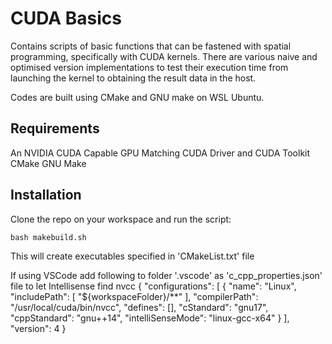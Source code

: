 # CUDA Basics
Contains scripts of basic functions that can be fastened with spatial programming, specifically with CUDA kernels. There are various naive and optimised version implementations to test their execution time from launching the kernel to obtaining the result data in the host.

Codes are built using CMake and GNU make on WSL Ubuntu.

## Requirements
An NVIDIA CUDA Capable GPU
Matching CUDA Driver and CUDA Toolkit
CMake
GNU Make

## Installation
Clone the repo on your workspace and run the script:
```
bash makebuild.sh
```
This will create executables specified in 'CMakeList.txt' file

If using VSCode add following to folder '.vscode' as 'c_cpp_properties.json' file to let Intellisense find nvcc
{
    "configurations": [
        {
            "name": "Linux",
            "includePath": [
                "${workspaceFolder}/**"
            ],
            "compilerPath": "/usr/local/cuda/bin/nvcc",
            "defines": [],
            "cStandard": "gnu17",
            "cppStandard": "gnu++14",
            "intelliSenseMode": "linux-gcc-x64"
        }
    ],
    "version": 4
}

